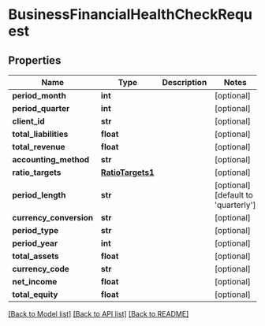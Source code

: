 # BusinessFinancialHealthCheckRequest

## Properties
Name | Type | Description | Notes
------------ | ------------- | ------------- | -------------
**period_month** | **int** |  | [optional] 
**period_quarter** | **int** |  | [optional] 
**client_id** | **str** |  | [optional] 
**total_liabilities** | **float** |  | [optional] 
**total_revenue** | **float** |  | [optional] 
**accounting_method** | **str** |  | [optional] 
**ratio_targets** | [**RatioTargets1**](RatioTargets1.md) |  | [optional] 
**period_length** | **str** |  | [optional] [default to 'quarterly']
**currency_conversion** | **str** |  | [optional] 
**period_type** | **str** |  | [optional] 
**period_year** | **int** |  | [optional] 
**total_assets** | **float** |  | [optional] 
**currency_code** | **str** |  | [optional] 
**net_income** | **float** |  | [optional] 
**total_equity** | **float** |  | [optional] 

[[Back to Model list]](../README.md#documentation-for-models) [[Back to API list]](../README.md#documentation-for-api-endpoints) [[Back to README]](../README.md)


